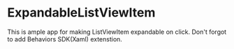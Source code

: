 # ExpandableListViewItem
This is ample app for making ListViewItem expandable on click. Don't forgot to add Behaviors SDK(Xaml) extenstion.
